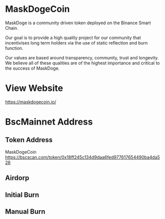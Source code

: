 # MaskDogeCoin
MaskDoge is a community driven token deployed on the Binance Smart Chain.

Our goal is to provide a high quality project for our community that incentivises long term holders via the use of static reflection and burn function.

Our values are based around transparency, community, trust and longevity. We believe all of these qualities are of the highest importance and critical to the success of MaskDoge.

# View Website
https://maskdogecoin.io/

# BscMainnet Address
## Token Address
MaskDogeCoin  https://bscscan.com/token/0x18ff245c134d9daa6fed977617654490ba4da526

## Airdorp

## Initial Burn

## Manual Burn

